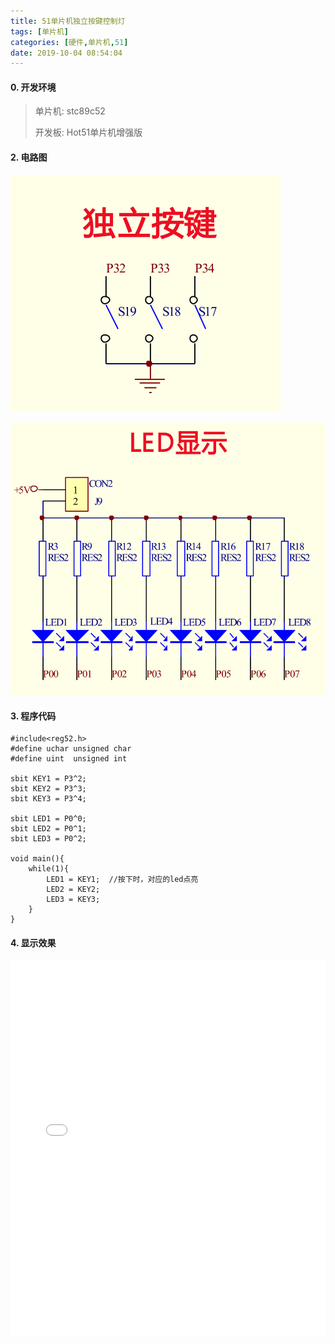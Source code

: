 ```yaml
---
title: 51单片机独立按键控制灯
tags: [单片机]
categories: [硬件,单片机,51]
date: 2019-10-04 08:54:04
---
```



#### 0. 开发环境

> 单片机: stc89c52
>
> 开发板: Hot51单片机增强版

#### 2. 电路图

![](https://raw.githubusercontent.com/qnyt1993/picture/master/img/2019/10/01/QQ%E6%88%AA%E5%9B%BE20191004085541.png)

![](https://raw.githubusercontent.com/qnyt1993/picture/master/img/2019/10/01/QQ%E6%88%AA%E5%9B%BE20191004085604.png)


#### 3. 程序代码

    #include<reg52.h>
    #define uchar unsigned char
    #define uint  unsigned int
    
    sbit KEY1 = P3^2;
    sbit KEY2 = P3^3;
    sbit KEY3 = P3^4;
    
    sbit LED1 = P0^0;
    sbit LED2 = P0^1;
    sbit LED3 = P0^2;
    
    void main(){
        while(1){ 
            LED1 = KEY1;  //按下时，对应的led点亮
            LED2 = KEY2;
            LED3 = KEY3;
        }
    }
    
#### 4. 显示效果

<iframe src="//player.bilibili.com/player.html?aid=69989524&cid=121269608&page=1" 
 width=100% 
  height=600
scrolling="no" 
border="0" 
frameborder="no" 
framespacing="0" 
allowfullscreen="true"> 
</iframe>    